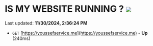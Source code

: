 # IS MY WEBSITE RUNNING ? [![](https://img.shields.io/static/v1?label=Sponsor&message=%E2%9D%A4&logo=GitHub&color=%23fe8e86)](https://github.com/sponsors/Youssef-Lehmam)

Last updated: **11/30/2024, 2:36:24 PM**

- `GET` [https://youssefservice.me](https://youssefservice.me) - **Up** (240ms)
